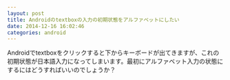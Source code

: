 ```yaml
---
layout: post
title: Androidのtextboxの入力の初期状態をアルファベットにしたい
date: 2014-12-16 16:02:46
categories: android
---
```

<!-- {% raw %} -->
<p>Androidでtextboxをクリックすると下からキーボードが出てきますが、これの初期状態が日本語入力になってしまいます。最初にアルファベット入力の状態にするにはどうすればいいのでしょうか？</p>
<!-- {% endraw %} -->
